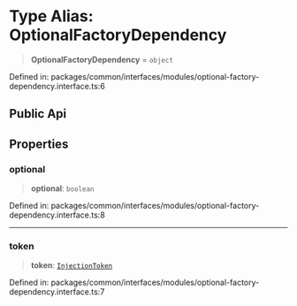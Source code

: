 # Type Alias: OptionalFactoryDependency

> **OptionalFactoryDependency** = `object`

Defined in: packages/common/interfaces/modules/optional-factory-dependency.interface.ts:6

## Public Api

## Properties

### optional

> **optional**: `boolean`

Defined in: packages/common/interfaces/modules/optional-factory-dependency.interface.ts:8

***

### token

> **token**: [`InjectionToken`](InjectionToken.md)

Defined in: packages/common/interfaces/modules/optional-factory-dependency.interface.ts:7
